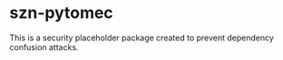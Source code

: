 # szn-pytomec

This is a security placeholder package created to prevent dependency confusion attacks.